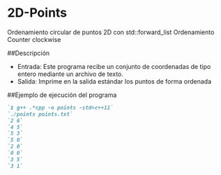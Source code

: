 # 2D-Points
Ordenamiento circular de puntos 2D con std::forward_list
Ordenamiento Counter clockwise

##Descripción
- Entrada: Este programa recibe un conjunto de coordenadas de tipo entero mediante un archivo de texto.
- Salida: Imprime en la salida estándar los puntos de forma ordenada

##Ejemplo de ejecución del programa
```markdown
`$ g++ .*cpp -o points -std=c++11`
`./points points.txt`
`2 6`
`4 5`
`5 3`
`5 0`
`2 0`
`0 0`
`3 5`
`3 1`
```

